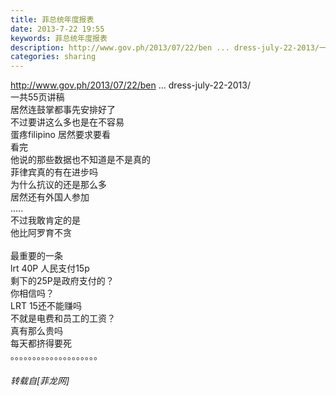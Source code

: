 ```yaml
---
title: 菲总统年度报表
date: 2013-7-22 19:55
keywords: 菲总统年度报表
description: http://www.gov.ph/2013/07/22/ben ... dress-july-22-2013/一共55页讲稿居然连鼓掌都事先安排好了不过要讲这么多也是在不容易蛋疼filipino 居然要求要看看完他说的那些数据也不知道是不是真的菲律宾真的有在进步吗为什么抗议的还是那么多居然还有外国人参加.....不过我敢肯定的是他比阿罗育不贪最重要的一条lrt 40P 人民支付15p 剩下的25P是政府支付的？你相信吗？LRT 15还不能赚吗不就是电费和员工的工资？真有那么贵吗每天都挤得要死。。。。。。。。。。。。。。。。。。。。
categories: sharing
---
```

<td class="t_f" id="postmessage_25581">

<a href="http://www.gov.ph/2013/07/22/benigno-s-aquino-iii-fourth-state-of-the-nation-address-july-22-2013/" target="_blank">http://www.gov.ph/2013/07/22/ben ... dress-july-22-2013/</a><br/>
一共55页讲稿<br/>
居然连鼓掌都事先安排好了<br/>
不过要讲这么多也是在不容易<br/>
蛋疼filipino 居然要求要看<br/>
看完<br/>
他说的那些数据也不知道是不是真的<br/>
菲律宾真的有在进步吗<br/>
为什么抗议的还是那么多<br/>
居然还有外国人参加<br/>
.....<br/>
不过我敢肯定的是<br/>
他比阿罗育不贪<img alt="" border="0" onclick="" onmouseover="" smilieid="281" src="static/image/smiley/Xiongmao/4.gif"/><br/>
<br/>
最重要的一条<br/>
lrt 40P 人民支付15p <br/>
剩下的25P是政府支付的？<br/>
你相信吗？<br/>
LRT 15还不能赚吗<br/>
不就是电费和员工的工资？<br/>
真有那么贵吗<br/>
每天都挤得要死<br/>
。。。。。。。。。。。。。。。。。。。。</td>
###### 转载自[菲龙网]